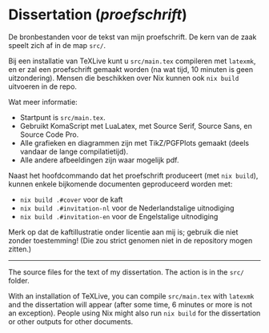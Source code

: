 # Dissertation (_proefschrift_)

De bronbestanden voor de tekst van mijn proefschrift.
De kern van de zaak speelt zich af in de map `src/`.

Bij een installatie van TeXLive kunt u `src/main.tex` compileren met `latexmk`, en er zal een proefschrift gemaakt worden (na wat tijd, 10 minuten is geen uitzondering).
Mensen die beschikken over Nix kunnen ook `nix build` uitvoeren in de repo.

Wat meer informatie:

- Startpunt is `src/main.tex`.
- Gebruikt KomaScript met LuaLatex, met Source Serif, Source Sans, en Source Code Pro.
- Alle grafieken en diagrammen zijn met TikZ/PGFPlots gemaakt (deels vandaar de lange compilatietijd).
- Alle andere afbeeldingen zijn waar mogelijk pdf.

Naast het hoofdcommando dat het proefschrift produceert (met `nix build`), kunnen enkele bijkomende documenten geproduceerd worden met:

- `nix build .#cover` voor de kaft
- `nix build .#invitation-nl` voor de Nederlandstalige uitnodiging
- `nix build .#invitation-en` voor de Engelstalige uitnodiging

Merk op dat de kaftillustratie onder licentie aan mij is; gebruik die niet zonder toestemming!
(Die zou strict genomen niet in de repository mogen zitten.)

----

The source files for the text of my dissertation.
The action is in the `src/` folder.

With an installation of TeXLive, you can compile `src/main.tex` with `latexmk` and the dissertation will appear (after some time, 6 minutes or more is not an exception).
People using Nix might also run `nix build` for the dissertation or other outputs for other documents.
